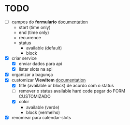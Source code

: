 # TODO

- [ ] campos do **formulario** [documentation](https://www.telerik.com/kendo-react-ui/components/scheduler/customization/form/editor/)
  - start (time only)
  - end (time only)
  - recurrence
  - status
    - available (default)
    - block
- [x] criar service
  - [x] enviar dados para api
  - [x] listar slots na api
- [x] organizar a bagunça
- [x] customizar **ViewItem** [documentation](https://www.telerik.com/kendo-react-ui/components/scheduler/customization/items/view-item/)
  - [x] title (available or block) de acordo com o status
  - [ ] remover o status available hard code pegar do FORM CUSTOMIZADO
  - [x] color
    - available (verde)
    - block (vermelho)
- [x] renomear para calendar-slots
